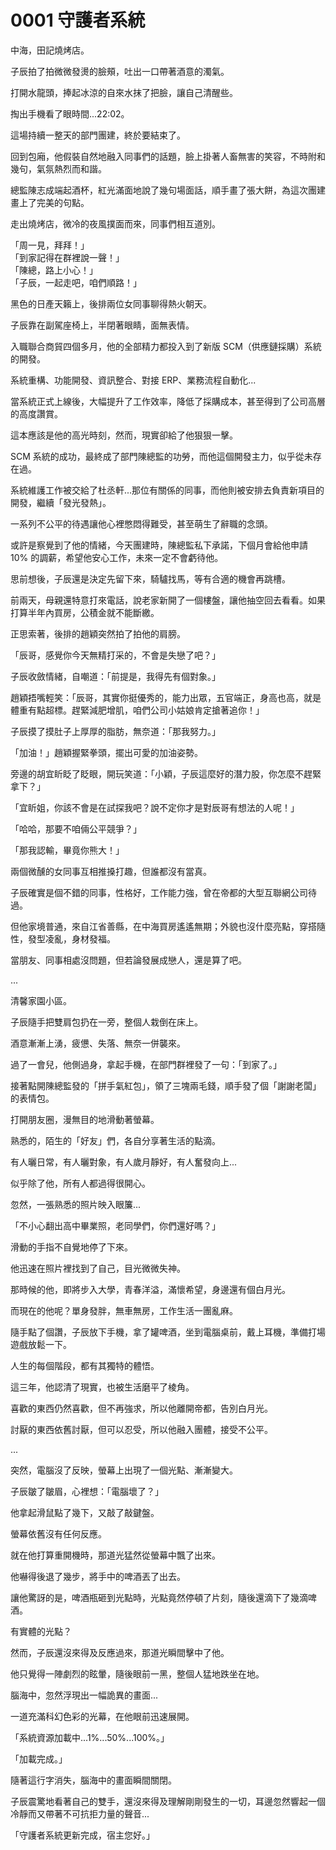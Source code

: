 # 0001 守護者系統

中海，田記燒烤店。  

子辰拍了拍微微發燙的臉頰，吐出一口帶著酒意的濁氣。  

打開水龍頭，捧起冰涼的自來水抹了把臉，讓自己清醒些。  

掏出手機看了眼時間...22:02。  

這場持續一整天的部門團建，終於要結束了。  

回到包廂，他假裝自然地融入同事們的話題，臉上掛著人畜無害的笑容，不時附和幾句，氣氛熱烈而和諧。  

總監陳志成端起酒杯，紅光滿面地說了幾句場面話，順手畫了張大餅，為這次團建畫上了完美的句點。  

走出燒烤店，微冷的夜風撲面而來，同事們相互道別。  

「周一見，拜拜！」  
「到家記得在群裡說一聲！」  
「陳總，路上小心！」  
「子辰，一起走吧，咱們順路！」  

黑色的日產天籟上，後排兩位女同事聊得熱火朝天。  

子辰靠在副駕座椅上，半閉著眼睛，面無表情。  

入職聯合商貿四個多月，他的全部精力都投入到了新版 SCM（供應鏈採購）系統的開發。  

系統重構、功能開發、資訊整合、對接 ERP、業務流程自動化...  

當系統正式上線後，大幅提升了工作效率，降低了採購成本，甚至得到了公司高層的高度讚賞。  

這本應該是他的高光時刻，然而，現實卻給了他狠狠一擊。  

SCM 系統的成功，最終成了部門陳總監的功勞，而他這個開發主力，似乎從未存在過。  

系統維護工作被交給了杜丞軒...那位有關係的同事，而他則被安排去負責新項目的開發，繼續「發光發熱」。  

一系列不公平的待遇讓他心裡憋悶得難受，甚至萌生了辭職的念頭。  

或許是察覺到了他的情緒，今天團建時，陳總監私下承諾，下個月會給他申請 10% 的調薪，希望他安心工作，未來一定不會虧待他。  

思前想後，子辰還是決定先留下來，騎驢找馬，等有合適的機會再跳槽。  

前兩天，母親還特意打來電話，說老家新開了一個樓盤，讓他抽空回去看看。如果打算半年內買房，公積金就不能斷繳。  

正思索著，後排的趙穎突然拍了拍他的肩膀。  

「辰哥，感覺你今天無精打采的，不會是失戀了吧？」  

子辰收斂情緒，自嘲道：「前提是，我得先有個對象。」  

趙穎捂嘴輕笑：「辰哥，其實你挺優秀的，能力出眾，五官端正，身高也高，就是體重有點超標。趕緊減肥增肌，咱們公司小姑娘肯定搶著追你！」  

子辰摸了摸肚子上厚厚的脂肪，無奈道：「那我努力。」  

「加油！」趙穎握緊拳頭，擺出可愛的加油姿勢。  

旁邊的胡宜盺眨了眨眼，開玩笑道：「小穎，子辰這麼好的潛力股，你怎麼不趕緊拿下？」  

「宜盺姐，你該不會是在試探我吧？說不定你才是對辰哥有想法的人呢！」  

「哈哈，那要不咱倆公平競爭？」  

「那我認輸，畢竟你熊大！」  

兩個微醺的女同事互相推搡打趣，但誰都沒有當真。  

子辰確實是個不錯的同事，性格好，工作能力強，曾在帝都的大型互聯網公司待過。  

但他家境普通，來自江省善縣，在中海買房遙遙無期；外貌也沒什麼亮點，穿搭隨性，發型凌亂，身材發福。  

當朋友、同事相處沒問題，但若論發展成戀人，還是算了吧。  

...  

清馨家園小區。  

子辰隨手把雙肩包扔在一旁，整個人栽倒在床上。  

酒意漸漸上湧，疲憊、失落、無奈一併襲來。  

過了一會兒，他側過身，拿起手機，在部門群裡發了一句：「到家了。」  

接著點開陳總監發的「拼手氣紅包」，領了三塊兩毛錢，順手發了個「謝謝老闆」的表情包。  

打開朋友圈，漫無目的地滑動著螢幕。  

熟悉的，陌生的「好友」們，各自分享著生活的點滴。  

有人曬日常，有人曬對象，有人歲月靜好，有人奮發向上...  

似乎除了他，所有人都過得很開心。  

忽然，一張熟悉的照片映入眼簾...  

「不小心翻出高中畢業照，老同學們，你們還好嗎？」  

滑動的手指不自覺地停了下來。  

他迅速在照片裡找到了自己，目光微微失神。  

那時候的他，即將步入大學，青春洋溢，滿懷希望，身邊還有個白月光。  

而現在的他呢？單身發胖，無車無房，工作生活一團亂麻。  

隨手點了個讚，子辰放下手機，拿了罐啤酒，坐到電腦桌前，戴上耳機，準備打場遊戲放鬆一下。  

人生的每個階段，都有其獨特的體悟。  

這三年，他認清了現實，也被生活磨平了棱角。  

喜歡的東西仍然喜歡，但不再強求，所以他離開帝都，告別白月光。  

討厭的東西依舊討厭，但可以忍受，所以他融入團體，接受不公平。  

...  

突然，電腦沒了反映，螢幕上出現了一個光點、漸漸變大。  

子辰皺了皺眉，心裡想：「電腦壞了？」  

他拿起滑鼠點了幾下，又敲了敲鍵盤。  

螢幕依舊沒有任何反應。  

就在他打算重開機時，那道光猛然從螢幕中飄了出來。  

他嚇得後退了幾步，將手中的啤酒丟了出去。  

讓他驚訝的是，啤酒瓶砸到光點時，光點竟然停頓了片刻，隨後還滴下了幾滴啤酒。  

有實體的光點？

然而，子辰還沒來得及反應過來，那道光瞬間擊中了他。  

他只覺得一陣劇烈的眩暈，隨後眼前一黑，整個人猛地跌坐在地。  

腦海中，忽然浮現出一幅詭異的畫面...  

一道充滿科幻色彩的光幕，在他眼前迅速展開。

「系統資源加載中...1%...50%...100%。」  

「加載完成。」  

隨著這行字消失，腦海中的畫面瞬間關閉。  

子辰震驚地看著自己的雙手，還沒來得及理解剛剛發生的一切，耳邊忽然響起一個冷靜而又帶著不可抗拒力量的聲音...  

「守護者系統更新完成，宿主您好。」